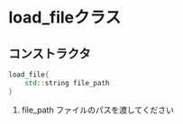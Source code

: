 # load_fileクラス
## コンストラクタ
```cpp
load_file{
	std::string file_path
}
```
1. file_path
	ファイルのパスを渡してください

